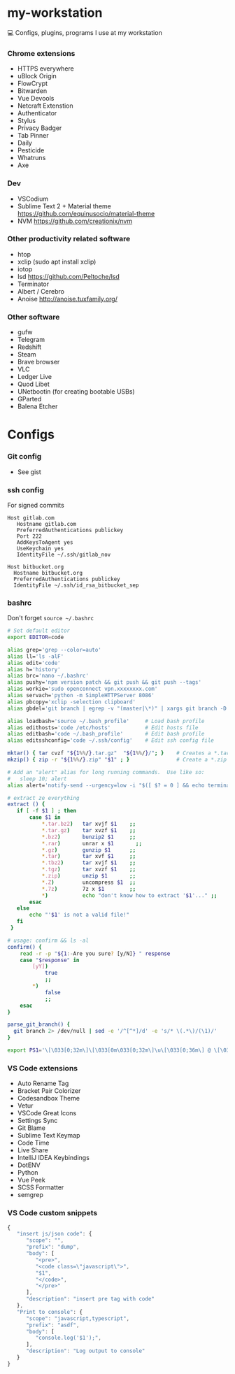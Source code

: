 # my-workstation
:computer: Configs, plugins, programs I use at my workstation

### Chrome extensions
* HTTPS everywhere
* uBlock Origin
* FlowCrypt
* Bitwarden
* Vue Devools
* Netcraft Extenstion
* Authenticator
* Stylus
* Privacy Badger
* Tab Pinner
* Daily
* Pesticide
* Whatruns
* Axe


### Dev
* VSCodium
* Sublime Text 2 + Material theme https://github.com/equinusocio/material-theme
* NVM https://github.com/creationix/nvm

### Other productivity related software
* htop
* xclip (sudo apt install xclip)
* iotop
* lsd https://github.com/Peltoche/lsd
* Terminator 
* Albert / Cerebro
* Anoise http://anoise.tuxfamily.org/

### Other software
* gufw
* Telegram 
* Redshift
* Steam
* Brave browser 
* VLC
* Ledger Live
* Quod Libet
* UNetbootin (for creating bootable USBs)
* GParted
* Balena Etcher

# Configs

### Git config
* See gist

### ssh config
For signed commits
```
Host gitlab.com
   Hostname gitlab.com
   PreferredAuthentications publickey
   Port 222
   AddKeysToAgent yes
   UseKeychain yes
   IdentityFile ~/.ssh/gitlab_nov

Host bitbucket.org
  Hostname bitbucket.org
  PreferredAuthentications publickey
  IdentityFile ~/.ssh/id_rsa_bitbucket_sep
```

### bashrc
Don't forget ```source ~/.bashrc```
```bash
# Set default editor
export EDITOR=code

alias grep='grep --color=auto'
alias ll='ls -alF'
alias edit='code' 
alias h='history'
alias brc='nano ~/.bashrc'
alias pushy='npm version patch && git push && git push --tags'
alias workie='sudo openconnect vpn.xxxxxxxx.com'
alias servach='python -m SimpleHTTPServer 8086'
alias pbcopy='xclip -selection clipboard'
alias gbdel='git branch | egrep -v "(master|\*)" | xargs git branch -D' # remove all local branches except master and current one

alias loadbash='source ~/.bash_profile'     # Load bash profile
alias edithosts='code /etc/hosts'           # Edit hosts file
alias editbash='code ~/.bash_profile'       # Edit bash profile
alias editsshconfig='code ~/.ssh/config'    # Edit ssh config file

mktar() { tar cvzf "${1%%/}.tar.gz"  "${1%%/}/"; }    # Creates a *.tar.gz archive of a file or folder
mkzip() { zip -r "${1%%/}.zip" "$1" ; }               # Create a *.zip archive of a file or folder

# Add an "alert" alias for long running commands.  Use like so:
#   sleep 10; alert
alias alert='notify-send --urgency=low -i "$([ $? = 0 ] && echo terminal || echo er$'

# extract ze everything
extract () {
   if [ -f $1 ] ; then
       case $1 in
           *.tar.bz2)   tar xvjf $1    ;;
           *.tar.gz)    tar xvzf $1    ;;
           *.bz2)       bunzip2 $1     ;;
           *.rar)       unrar x $1       ;;
           *.gz)        gunzip $1      ;;
           *.tar)       tar xvf $1     ;;
           *.tbz2)      tar xvjf $1    ;;
           *.tgz)       tar xvzf $1    ;;
           *.zip)       unzip $1       ;;
           *.Z)         uncompress $1  ;;
           *.7z)        7z x $1        ;;
           *)           echo "don't know how to extract '$1'..." ;;
       esac
   else
       echo "'$1' is not a valid file!"
   fi
 }

# usage: confirm && ls -al
confirm() {
    read -r -p "${1:-Are you sure? [y/N]} " response
    case "$response" in
        [yY]) 
            true
            ;;
        *)
            false
            ;;
    esac
}

parse_git_branch() {
  git branch 2> /dev/null | sed -e '/^[^*]/d' -e 's/* \(.*\)/(\1)/'
}

export PS1='\[\033[0;32m\]\[\033[0m\033[0;32m\]\u\[\033[0;36m\] @ \[\033[0;36m\]\h \w\[\033[0;32m\] $(parse_git_branch)\n\[\033[0;32m\]└─\[\033[0m\033[0;32m\] \$\[\033[0m\033[0;32m\] ▶\[\033[0m\] '
```

### VS Code extensions
* Auto Rename Tag
* Bracket Pair Colorizer
* Codesandbox Theme
* Vetur
* VSCode Great Icons
* Settings Sync
* Git Blame
* Sublime Text Keymap
* Code Time
* Live Share
* IntelliJ IDEA Keybindings
* DotENV
* Python
* Vue Peek
* SCSS Formatter
* semgrep

### VS Code custom snippets
```javascript
{
   "insert js/json code": {
      "scope": "",
      "prefix": "dump",
      "body": [
         "<pre>",
         "<code class=\"javascript\">",
         "$1",
         "</code>",
         "</pre>"
      ],
      "description": "insert pre tag with code"
   },
   "Print to console": {
      "scope": "javascript,typescript",
      "prefix": "asdf",
      "body": [
         "console.log('$1');",
      ],
      "description": "Log output to console"
   }
}

```
